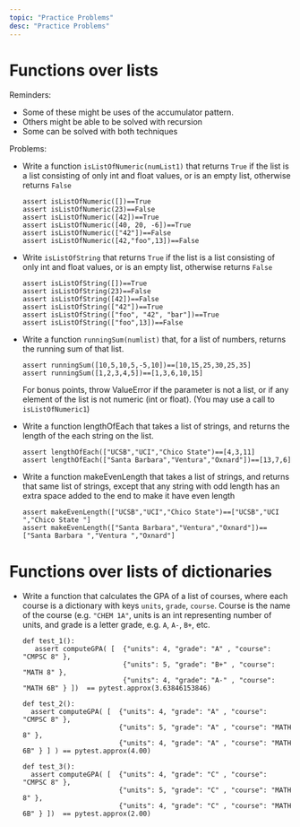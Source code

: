 ```yaml
---
topic: "Practice Problems"
desc: "Practice Problems"
---
```


# Functions over lists

Reminders:
* Some of these might be uses of the accumulator pattern.  
* Others might be able to be solved with recursion
* Some can be solved with both techniques

Problems:

* Write a function `isListOfNumeric(numList1)` that returns `True` if the list is a list consisting
   of only int and float values, or is an empty list, otherwise returns `False`
   ```
   assert isListOfNumeric([])==True
   assert isListOfNumeric(23)==False
   assert isListOfNumeric([42])==True
   assert isListOfNumeric([40, 20, -6])==True
   assert isListOfNumeric(["42"])==False
   assert isListOfNumeric([42,"foo",13])==False
   ```

* Write `isListOfString` that returns `True` if the list is a list consisting
   of only int and float values, or is an empty list, otherwise returns `False`
   
   ```
   assert isListOfString([])==True
   assert isListOfString(23)==False
   assert isListOfString([42])==False
   assert isListOfString(["42"])==True
   assert isListOfString(["foo", "42", "bar"])==True
   assert isListOfString(["foo",13])==False
   ```
   
* Write a function `runningSum(numlist)` that, for a list of numbers, returns the running sum of that list.
   ```
   assert runningSum([10,5,10,5,-5,10])==[10,15,25,30,25,35]
   assert runningSum([1,2,3,4,5])==[1,3,6,10,15]
   ```
   
   For bonus points, throw ValueError if the parameter is not a list, or if any element of the list is not
   numeric (int or float).  (You may use a call to `isListOfNumeric1`)
   
* Write a function lengthOfEach that takes a list of strings, and returns the length of the each string on the list.
   ```
   assert lengthOfEach(["UCSB","UCI","Chico State")==[4,3,11]
   assert lengthOfEach(["Santa Barbara","Ventura","Oxnard"])==[13,7,6]
   ```

* Write a function makeEvenLength that takes a list of strings, and returns that same list of strings, except that any
   string with odd length has an extra space added to the end to make it have even length
   
   ```
   assert makeEvenLength(["UCSB","UCI","Chico State")==["UCSB","UCI ","Chico State "]
   assert makeEvenLength(["Santa Barbara","Ventura","Oxnard"])==["Santa Barbara ","Ventura ","Oxnard"]
   ```
# Functions over lists of dictionaries

* Write a function that calculates the GPA of a list of courses, where each course is a dictionary with
   keys `units`, `grade`, `course`.   Course is the name of the course (e.g. `"CHEM 1A"`, units is an int
   representing number of units, and grade is a letter grade, e.g. `A`, `A-`, `B+`, etc.
   
   ```
   def test_1():
      assert computeGPA( [  {"units": 4, "grade": "A" , "course": "CMPSC 8" }, 
                            {"units": 5, "grade": "B+" , "course": "MATH 8" },
                            {"units": 4, "grade": "A-" , "course": "MATH 6B" } ])  == pytest.approx(3.63846153846)

   def test_2():
     assert computeGPA( [  {"units": 4, "grade": "A" , "course": "CMPSC 8" },
                           {"units": 5, "grade": "A" , "course": "MATH 8" },
                           {"units": 4, "grade": "A" , "course": "MATH 6B" } ] ) == pytest.approx(4.00)

   def test_3():
     assert computeGPA( [  {"units": 4, "grade": "C" , "course": "CMPSC 8" },
                           {"units": 5, "grade": "C" , "course": "MATH 8" },
                           {"units": 4, "grade": "C" , "course": "MATH 6B" } ])  == pytest.approx(2.00)
   ```
   
 
